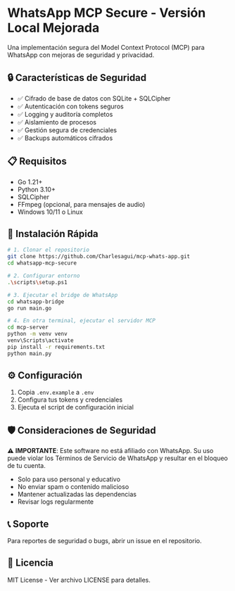 # WhatsApp MCP Secure - Versión Local Mejorada

Una implementación segura del Model Context Protocol (MCP) para WhatsApp con mejoras de seguridad y privacidad.

## 🔒 Características de Seguridad

- ✅ Cifrado de base de datos con SQLite + SQLCipher
- ✅ Autenticación con tokens seguros
- ✅ Logging y auditoría completos
- ✅ Aislamiento de procesos
- ✅ Gestión segura de credenciales
- ✅ Backups automáticos cifrados

## 📋 Requisitos

- Go 1.21+
- Python 3.10+
- SQLCipher
- FFmpeg (opcional, para mensajes de audio)
- Windows 10/11 o Linux

## 🚀 Instalación Rápida

```bash
# 1. Clonar el repositorio
git clone https://github.com/Charlesagui/mcp-whats-app.git
cd whatsapp-mcp-secure

# 2. Configurar entorno
.\scripts\setup.ps1

# 3. Ejecutar el bridge de WhatsApp
cd whatsapp-bridge
go run main.go

# 4. En otra terminal, ejecutar el servidor MCP
cd mcp-server
python -m venv venv
venv\Scripts\activate
pip install -r requirements.txt
python main.py
```

## ⚙️ Configuración

1. Copia `.env.example` a `.env`
2. Configura tus tokens y credenciales
3. Ejecuta el script de configuración inicial

## 🛡️ Consideraciones de Seguridad

⚠️ **IMPORTANTE**: Este software no está afiliado con WhatsApp. Su uso puede violar los Términos de Servicio de WhatsApp y resultar en el bloqueo de tu cuenta.

- Solo para uso personal y educativo
- No enviar spam o contenido malicioso
- Mantener actualizadas las dependencias
- Revisar logs regularmente

## 📞 Soporte

Para reportes de seguridad o bugs, abrir un issue en el repositorio.

## 📄 Licencia

MIT License - Ver archivo LICENSE para detalles.
